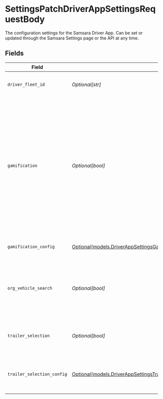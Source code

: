 # SettingsPatchDriverAppSettingsRequestBody

The configuration settings for the Samsara Driver App. Can be set or updated through the Samsara Settings page or the API at any time.


## Fields

| Field                                                                                                                                                                                                                                        | Type                                                                                                                                                                                                                                         | Required                                                                                                                                                                                                                                     | Description                                                                                                                                                                                                                                  | Example                                                                                                                                                                                                                                      |
| -------------------------------------------------------------------------------------------------------------------------------------------------------------------------------------------------------------------------------------------- | -------------------------------------------------------------------------------------------------------------------------------------------------------------------------------------------------------------------------------------------- | -------------------------------------------------------------------------------------------------------------------------------------------------------------------------------------------------------------------------------------------- | -------------------------------------------------------------------------------------------------------------------------------------------------------------------------------------------------------------------------------------------- | -------------------------------------------------------------------------------------------------------------------------------------------------------------------------------------------------------------------------------------------- |
| `driver_fleet_id`                                                                                                                                                                                                                            | *Optional[str]*                                                                                                                                                                                                                              | :heavy_minus_sign:                                                                                                                                                                                                                           | Global login user name for the fleet driver app                                                                                                                                                                                              | abc-trucking-co                                                                                                                                                                                                                              |
| `gamification`                                                                                                                                                                                                                               | *Optional[bool]*                                                                                                                                                                                                                             | :heavy_minus_sign:                                                                                                                                                                                                                           | Driver gamification feature. Enabling this will turn on the feature for all drivers using the mobile app. Drivers can be configured into peer groups within the Drivers Page. Unconfigured drivers will be grouped on an organization level. | true                                                                                                                                                                                                                                         |
| `gamification_config`                                                                                                                                                                                                                        | [Optional[models.DriverAppSettingsGamificationConfigTinyObjectRequestBody]](../models/driverappsettingsgamificationconfigtinyobjectrequestbody.md)                                                                                           | :heavy_minus_sign:                                                                                                                                                                                                                           | Gamification configuration for the Driver App.                                                                                                                                                                                               |                                                                                                                                                                                                                                              |
| `org_vehicle_search`                                                                                                                                                                                                                         | *Optional[bool]*                                                                                                                                                                                                                             | :heavy_minus_sign:                                                                                                                                                                                                                           | Allow drivers to search for vehicles outside of their selection tag when connected to the internet.                                                                                                                                          | true                                                                                                                                                                                                                                         |
| `trailer_selection`                                                                                                                                                                                                                          | *Optional[bool]*                                                                                                                                                                                                                             | :heavy_minus_sign:                                                                                                                                                                                                                           | Allow drivers to see and select trailers in the Samsara Driver app.                                                                                                                                                                          | true                                                                                                                                                                                                                                         |
| `trailer_selection_config`                                                                                                                                                                                                                   | [Optional[models.DriverAppSettingsTrailerSelectionConfigTinyObjectRequestBody]](../models/driverappsettingstrailerselectionconfigtinyobjectrequestbody.md)                                                                                   | :heavy_minus_sign:                                                                                                                                                                                                                           | Trailer selection setting configuration for the Driver App.                                                                                                                                                                                  |                                                                                                                                                                                                                                              |